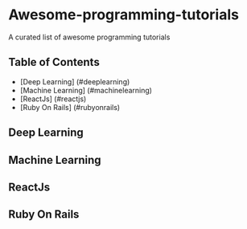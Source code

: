 # Awesome-programming-tutorials

A curated list of awesome programming tutorials

## Table of Contents

  - [Deep Learning] (#deeplearning)
  - [Machine Learning] (#machinelearning)
  - [ReactJs] (#reactjs)
  - [Ruby On Rails] (#rubyonrails)

## Deep Learning

## Machine Learning

## ReactJs

## Ruby On Rails
